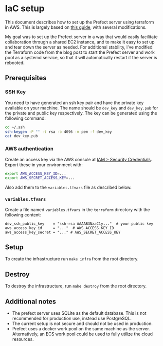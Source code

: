 # IaC setup

This document describes how to set up the Prefect server using terraform in AWS.
This is largely based on [this guide](https://medium.com/@kelvingakuo/self-hosting-prefect-on-aws-ec2-managed-via-terraform-and-prefect-yaml-53f2795f6e4c),
with several modifications.

My goal was to set up the Prefect server in a way that would easily facilitate collaboration through a shared EC2 instance,
and to make it easy to set up and tear down the server as needed. For additional stability, I've modified the Terraform code from the
blog post to start the Prefect server and work pool as a systemd service, so that it will automatically restart if the server is rebooted.

## Prerequisites

### SSH Key

You need to have generated an ssh key pair and have the private key available on your machine.
The name should be `dev_key` and `dev_key.pub` for the private and public key respectively.
The key can be generated using the following command:

```bash
cd ~/.ssh
ssh-keygen -P "" -t rsa -b 4096 -m pem -f dev_key
cat dev_key.pub
```

### AWS authentication

Create an access key via the AWS console at [IAM > Security Credentials](https://us-east-1.console.aws.amazon.com/iam/home#/security_credentials).
Export these in your environment with:

```bash
export AWS_ACCESS_KEY_ID=...
export AWS_SECRET_ACCESS_KEY=...
```

Also add them to the `variables.tfvars` file as described below.

### `variables.tfvars`

Create a file named `variables.tfvars` in the `terraform` directory with the following content:

```hcl
dev_ssh_public_key    = "ssh-rsa AAAAB3NzaC1y..."  # your public key
aws_access_key_id     = "..."  # AWS_ACCESS_KEY_ID
aws_access_key_secret = "..." # AWS_SECRET_ACCESS_KEY
```

## Setup

To create the infrastructure run `make infra` from the root directory.

## Destroy

To destroy the infrastructure, run `make destroy` from the root directory.

## Additional notes

- The prefect server uses SQLite as the default database. This is not recommended for production use, instead use PostgreSQL.
- The current setup is not secure and should not be used in production.
- Prefect uses a docker work pool on the same machine as the server. Alternatively, an ECS work pool could be used to fully utilize the cloud resources.
